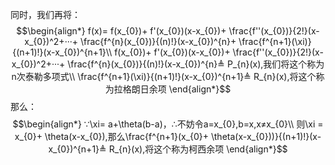 同时，我们再将：
$$\begin{align*}
f(x)= f(x_{0})+ f'(x_{0})(x-x_{0})+ \frac{f''(x_{0})}{2!}(x-x_{0})^2+···+ \frac{f^{n}(x_{0})}{(n)!}(x-x_{0})^{n}+ \frac{f^{n+1}(\xi)}{(n+1)!}(x-x_{0})^{n+1}\\
f(x_{0})+ f'(x_{0})(x-x_{0})+ \frac{f''(x_{0})}{2!}(x-x_{0})^2+···+ \frac{f^{n}(x_{0})}{(n)!}(x-x_{0})^{n}≜ P_{n}(x),我们将这个称为n次泰勒多项式\\
\frac{f^{n+1}(\xi)}{(n+1)!}(x-x_{0})^{n+1}≜ R_{n}(x),将这个称为拉格朗日余项
\end{align*}$$
那么：
$$\begin{align*}
∵\xi= a+\theta(b-a)，∴不妨令a=x_{0},b=x,x≠x_{0}\\
则\xi = x_{0}+ \theta(x-x_{0}),那么\frac{f^{n+1}(x_{0}+ \theta(x-x_{0}))}{(n+1)!}(x-x_{0})^{n+1}≜ R_{n}(x),将这个称为柯西余项
\end{align*}$$
